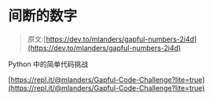 # 间断的数字

> 原文:[https://dev.to/mlanders/gapful-numbers-2i4d](https://dev.to/mlanders/gapful-numbers-2i4d)

Python 中的简单代码挑战

[https://repl.it/@mlanders/Gapful-Code-Challenge?lite=true](https://repl.it/@mlanders/Gapful-Code-Challenge?lite=true)